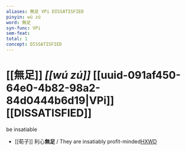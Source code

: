 ```yaml
---
aliases: 無足 VPi DISSATISFIED
pinyin: wú zú
word: 無足
syn-func: VPi
sem-feat: 
total: 1
concept: DISSATISFIED 
---
```

# [[無足]] *[[wú zú]]*  [[uuid-091af450-64e0-4b82-98a2-84d0444b6d19|VPi]] [[DISSATISFIED]]
be insatiable
 - [[荀子]] 利心**無足** / They are insatiably profit-minded[HXWD](https://hxwd.org/textview.html?location=KR3a0002_tls_006-14a.11)